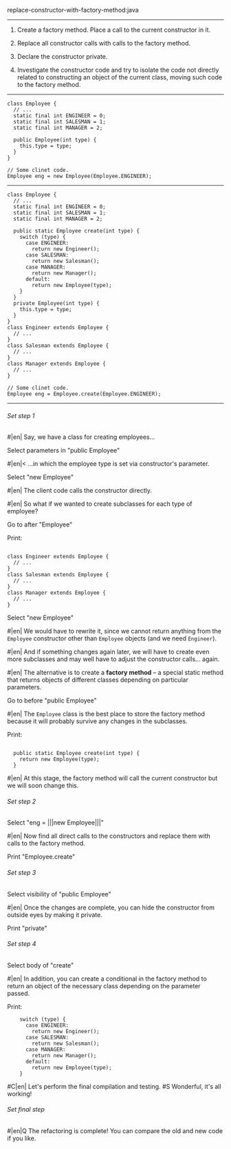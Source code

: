 replace-constructor-with-factory-method:java

---

1. Create a factory method. Place a call to the current constructor in it.

2. Replace all constructor calls with calls to the factory method.

3. Declare the constructor private.

4. Investigate the constructor code and try to isolate the code not directly related to constructing an object of the current class, moving such code to the factory method.



---

```
class Employee {
  // ...
  static final int ENGINEER = 0;
  static final int SALESMAN = 1;
  static final int MANAGER = 2;

  public Employee(int type) {
    this.type = type;
  }
}

// Some clinet code.
Employee eng = new Employee(Employee.ENGINEER);
```

---

```
class Employee {
  // ...
  static final int ENGINEER = 0;
  static final int SALESMAN = 1;
  static final int MANAGER = 2;

  public static Employee create(int type) {
    switch (type) {
      case ENGINEER:
        return new Engineer();
      case SALESMAN:
        return new Salesman();
      case MANAGER:
        return new Manager();
      default:
        return new Employee(type);
    }
  }
  private Employee(int type) {
    this.type = type;
  }
}
class Engineer extends Employee {
  // ...
}
class Salesman extends Employee {
  // ...
}
class Manager extends Employee {
  // ...
}

// Some clinet code.
Employee eng = Employee.create(Employee.ENGINEER);
```

---

###### Set step 1


#|en| Say, we have a class for creating employees…


Select parameters in "public Employee"


#|en|< …in which the employee type is set via constructor's parameter.

Select "new Employee"


#|en| The client code calls the constructor directly.


#|en| So what if we wanted to create subclasses for each type of employee?


Go to after "Employee"

Print:
```

class Engineer extends Employee {
  // ...
}
class Salesman extends Employee {
  // ...
}
class Manager extends Employee {
  // ...
}
```

Select "new Employee"


#|en| We would have to rewrite it, since we cannot return anything from the `Employee` constructor other than `Employee` objects (and we need `Engineer`).


#|en| And if something changes again later, we will have to create even more subclasses and may well have to adjust the constructor calls… again.


#|en| The alternative is to create a <b>factory method</b> – a special static method that returns objects of different classes depending on particular parameters.

Go to before "public Employee"


#|en| The `Employee` class is the best place to store the factory method because it will probably survive any changes in the subclasses.

Print:
```

  public static Employee create(int type) {
    return new Employee(type);
  }
```


#|en| At this stage, the factory method will call the current constructor but we will soon change this.

###### Set step 2

Select "eng = |||new Employee|||"


#|en| Now find all direct calls to the constructors and replace them with calls to the factory method.

Print "Employee.create"

###### Set step 3

Select visibility of "public Employee"


#|en| Once the changes are complete, you can hide the constructor from outside eyes by making it private.

Print "private"

###### Set step 4

Select body of "create"


#|en| In addition, you can create a conditional in the factory method to return an object of the necessary class depending on the parameter passed.

Print:
```
    switch (type) {
      case ENGINEER:
        return new Engineer();
      case SALESMAN:
        return new Salesman();
      case MANAGER:
        return new Manager();
      default:
        return new Employee(type);
    }
```


#C|en| Let's perform the final compilation and testing.
#S Wonderful, it's all working!


###### Set final step


#|en|Q The refactoring is complete! You can compare the old and new code if you like.
